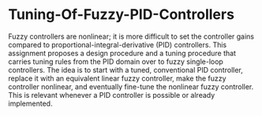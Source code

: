 Tuning-Of-Fuzzy-PID-Controllers
===============================

Fuzzy controllers are nonlinear; it is more difficult to set the controller gains compared to proportional-integral-derivative (PID) controllers. This assignment proposes a design procedure and a tuning procedure that carries tuning rules from the PID domain over to fuzzy single-loop controllers. The idea is to start with a tuned, conventional PID controller, replace it with an equivalent linear fuzzy controller, make the fuzzy controller nonlinear, and eventually fine-tune the nonlinear fuzzy controller. This is relevant whenever a PID controller is possible or already implemented.
